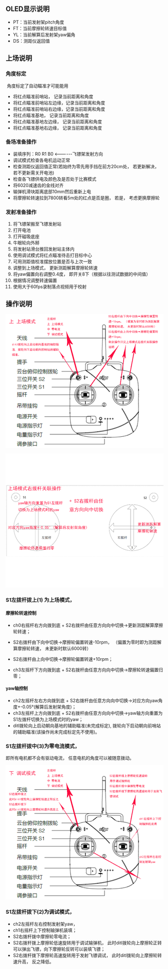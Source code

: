 ## OLED显示说明

- PT：当前发射架pitch角度
- FT：当前摩擦轮转速目标值
- YL：当前解算后发射架yaw偏角
- DS：测距仪返回值

## 上场说明

### 角度标定

​	角度标定了自动瞄准才可能能用

- 将红点瞄准前哨站， 记录当前距离和角度
- 将红点瞄准前哨站左边缘，记录当前距离和角度
- 将红点瞄准前哨站右边缘，记录当前距离和角度
- 将红点瞄准基地， 记录当前距离和角度
- 将红点瞄准基地左边缘， 记录当前距离和角度
- 将红点瞄准基地右边缘， 记录当前距离和角度

### 备场准备操作

- 装填序列：R0 R1 B0  <------飞镖架发射方向
- 调试模式检查各电机运动正常
- 检查测距仪返回值正常(若始终为零先用手挡在前方20cm处， 若更新解决， 若不更新需关开电池)
- 检查各飞镖供电及颜色及是否处于比赛模式
- 将6020减速齿的金线对齐
- 输弹机滑块距离底部10mm然后重新上电
- 将摩擦轮转速拉到7800转看5m处的红点是否是圈， 若是， 考虑更换摩擦轮

### 发射准备操作

1. 将飞镖架搬至飞镖发射站
2. 打开电池
3. 打开磁吸底座
4. 牛眼轮向外掰
5. 将发射站滑台推回发射站主体内
6. 使用调试模式将红点瞄准待击打目标中心
7. 可用测距值校准摆放位置是否与上次一致
8. 调整到上场模式， 更新测距解算摩擦轮转速
9. 将yaw偏置向右调整0.4度， 即开关8下（根据以往测试数据的中间值）
10. 根据情况调整转速偏置
11. 使用大于60fps录制落点视频用于校射

## 操作说明

![1815493-20191011175632763-327473721](README.assets/1815493-20191011175632763-327473721.png)

![1815493-20191011175632763-327473720](README.assets/1815493-20191011175632763-327473720.png)

### S1左拨杆拨上(1) 为上场模式， 

#### 摩擦轮转速控制

- ch0右摇杆右方向拨到底 + S2右拨杆由任意方向向中切换→更新测距解算摩擦轮转速；

- S2右拨杆由下向中切换→摩擦轮偏置转速-10rpm， （偏置为零时即为测距解算摩擦轮转速， 未更新时默认6000转）
- S2右拨杆由上向中切换→摩擦轮偏置转速+10rpm； 
- ch3左摇杆下方向拨到底 + S2右拨杆由任意方向向中切换→摩擦轮转速偏置归零；

#### yaw轴控制

- ch2左摇杆左右方向拨到底 + S2右拨杆由任意方向向中切换→对应方向yaw角度+-0.05°(解算后发射架角度)；  
- ch3左摇杆上方向拨到底 + S2右拨杆由任意方向向中切换→yaw轴方向重置为S1左拨杆切换为上场模式时的yaw； 
- ditl拨轮向上启动朝向基地的辅助瞄准(未完成标定), 拨轮向下启动朝向前哨站的辅助瞄准(该操作尚未完成标定先不使用)。

### S1左拨杆拨中(3)为零电流模式，

 即所有电机都不会有驱动电流， 任意电机的角度可以被随意拨动。

![1815493-20191011175632763-327473719](README.assets/1815493-20191011175632763-327473719.png)

### S1左拨杆拨下(2)为调试模式， 

- ch2左摇杆左右控制发射架yaw， 
- ch1右摇杆上下控制输弹机装填； 
- S2右拨杆拨中摩擦轮零电流； 
- S2右拨杆拨上摩擦轮低速旋转用于调试输弹机， 此时ditl拨轮向上摩擦轮正转可以弹出飞镖，向下摩擦轮反转可以装填飞镖； 
- S2右拨杆拨下摩擦轮高速旋转用于发射飞镖调试， 此时ditl拨轮向上摩擦轮转速升高， 反之降低。